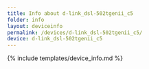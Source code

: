 ```yaml
---
title: Info about d-link_dsl-502tgenii_c5
folder: info
layout: deviceinfo
permalink: /devices/d-link_dsl-502tgenii_c5/
device: d-link_dsl-502tgenii_c5
---
```

{% include templates/device_info.md %}
